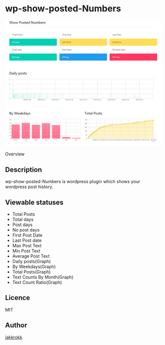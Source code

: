 # wp-show-posted-Numbers
![screenshot](https://github.com/jakkrokk/wp-show-posted-number/blob/master/screenshot.png "screenshot")

Overview
## Description
wp-show-posted-Numbers is wordpress plugin which shows your wordpress post history.

## Viewable statuses
- Total Posts
- Total days
- Post days
- No post days
- First Post Date
- Last Post date
- Max Post Text
- Min Post Text
- Average Post Text
- Daily posts(Graph)
- By Weekdays(Graph)
- Total Posts(Graph)
- Text Counts By Month(Graph)
- Text Count Ratio(Graph)

## Licence
MIT

## Author
[jakkrokk](https://github.com/jakkrokk)
